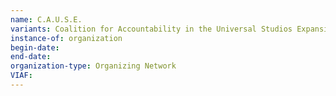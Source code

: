 ```yaml
---
name: C.A.U.S.E.
variants: Coalition for Accountability in the Universal Studios Expansion
instance-of: organization
begin-date: 
end-date: 
organization-type: Organizing Network
VIAF: 
---
```

